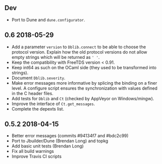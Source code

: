 Dev
---

- Port to Dune and `dune.configurator`.

0.6 2018-05-29
--------------

- Add a parameter `version` to `Dblib.connect` to be able to choose
  the protocol version.  Explain how the old protocol versions
  do not allow empty strings which will be returned as `' '`.
- Keep the compatibility with FreeTDS version < 0.91.
- Keep int64 as such on the OCaml side (they used to be transformed
  into strings).
- Document `Dblib.severity`.
- Make error messages more informative by splicing the binding on a
  finer level.  A configure script ensures the synchronization with
  values defined in the C header files.
- Add tests for `Dblib` and `Ct` (checked by AppVeyor on
  Windows/mingw).
- Improve the interface of `Ct.get_messages`.
- Complete the depexts list.

0.5.2 2018-04-15
----------------

- Better error messages (commits #94134f7 and #bdc2c99)
- Port to Jbuilder/Dune (Brendan Long) and topkg
- Add basic unit tests (Brendan Long)
- Fix all build warnings
- Improve Travis CI scripts
